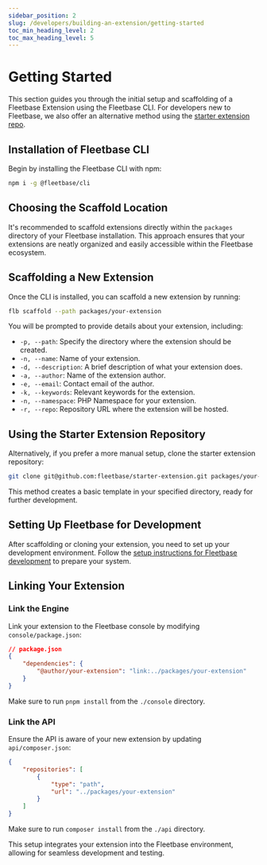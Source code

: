 ```yaml
---
sidebar_position: 2
slug: /developers/building-an-extension/getting-started
toc_min_heading_level: 2
toc_max_heading_level: 5
---
```


# Getting Started

This section guides you through the initial setup and scaffolding of a Fleetbase Extension using the Fleetbase CLI. For developers new to Fleetbase, we also offer an alternative method using the [starter extension repo](https://github.com/fleetbase/starter-extension).

## Installation of Fleetbase CLI

Begin by installing the Fleetbase CLI with npm:

```bash
npm i -g @fleetbase/cli
```

## Choosing the Scaffold Location

It's recommended to scaffold extensions directly within the `packages` directory of your Fleetbase installation. This approach ensures that your extensions are neatly organized and easily accessible within the Fleetbase ecosystem.


## Scaffolding a New Extension

Once the CLI is installed, you can scaffold a new extension by running:

```bash
flb scaffold --path packages/your-extension
```

You will be prompted to provide details about your extension, including:

- `-p, --path`: Specify the directory where the extension should be created.
- `-n, --name`: Name of your extension.
- `-d, --description`: A brief description of what your extension does.
- `-a, --author`: Name of the extension author.
- `-e, --email`: Contact email of the author.
- `-k, --keywords`: Relevant keywords for the extension.
- `-n, --namespace`: PHP Namespace for your extension.
- `-r, --repo`: Repository URL where the extension will be hosted.

## Using the Starter Extension Repository

Alternatively, if you prefer a more manual setup, clone the starter extension repository:

```bash
git clone git@github.com:fleetbase/starter-extension.git packages/your-extension
```

This method creates a basic template in your specified directory, ready for further development.

## Setting Up Fleetbase for Development

After scaffolding or cloning your extension, you need to set up your development environment. Follow the [setup instructions for Fleetbase development](/getting-started/install/for-development) to prepare your system.

## Linking Your Extension

### Link the Engine

Link your extension to the Fleetbase console by modifying `console/package.json`:

```json
// package.json
{
    "dependencies": {
        "@author/your-extension": "link:../packages/your-extension"
    }
}
```

Make sure to run `pnpm install` from the `./console` directory.

### Link the API

Ensure the API is aware of your new extension by updating `api/composer.json`:

```json
{
    "repositories": [
        {
            "type": "path",
            "url": "../packages/your-extension"
        }
    ]
}
```

Make sure to run `composer install` from the `./api` directory.

This setup integrates your extension into the Fleetbase environment, allowing for seamless development and testing.
